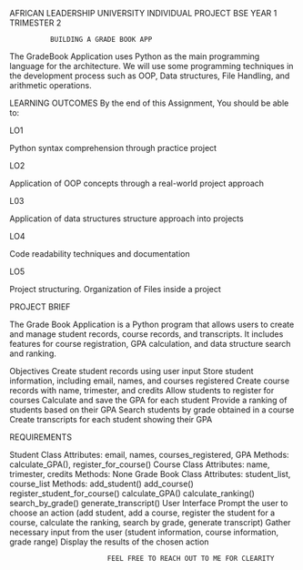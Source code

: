 

AFRICAN LEADERSHIP UNIVERSITY
INDIVIDUAL PROJECT
BSE YEAR 1 TRIMESTER 2

              BUILDING A GRADE BOOK APP


The GradeBook Application uses Python as the main programming language for the architecture. We will use some programming techniques in the development process such as OOP, Data structures, File Handling, and arithmetic operations.


LEARNING OUTCOMES
By the end of this Assignment, You should be able to:

LO1

Python syntax comprehension through practice project

LO2

Application of OOP concepts through a real-world project approach

L03

Application of data structures structure approach into projects

LO4

Code readability techniques and documentation

LO5

Project structuring. Organization of Files inside a project


PROJECT BRIEF

The Grade Book Application is a Python program that allows users to create and manage student records, course records, and transcripts. It includes features for course registration, GPA calculation, and data structure search and ranking.

Objectives
Create student records using user input
Store student information, including email, names, and courses registered
Create course records with name, trimester, and credits
Allow students to register for courses
Calculate and save the GPA for each student
Provide a ranking of students based on their GPA
Search students by grade obtained in a course
Create transcripts for each student showing their GPA

REQUIREMENTS

Student Class
Attributes: email, names, courses_registered, GPA
Methods: calculate_GPA(), register_for_course()
Course Class
Attributes: name, trimester, credits
Methods: None
Grade Book Class
Attributes: student_list, course_list
Methods:
add_student()
add_course()
register_student_for_course()
calculate_GPA()
calculate_ranking()
search_by_grade()
generate_transcript()
User Interface
Prompt the user to choose an action (add student, add a course, register the student for a course, calculate the ranking, search by grade, generate transcript)
Gather necessary input from the user (student information, course information, grade range)
Display the results of the chosen action

                            FEEL FREE TO REACH OUT TO ME FOR CLEARITY 


